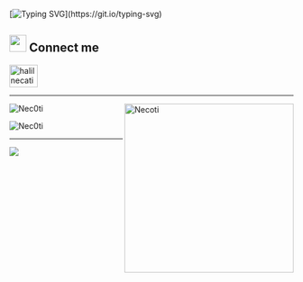 
[![Typing SVG](https://readme-typing-svg.demolab.com?font=Fira+Code&pause=1000&color=F72323&background=FFFFFF00&center=true&vCenter=true&random=true&width=435&lines=Hello%2C+I'm+Necoti!)](https://git.io/typing-svg)

## <img src="https://media.giphy.com/media/iY8CRBdQXODJSCERIr/giphy.gif" width="30px"> Connect me
<p align="left">
 <img align="center" <a href="https://www.flaticon.com/free-icons/email" title="halilnecatig2@gmail.com" alt="halilnecatig2@gmail.com" height="40" width="50" />
</p>

-------

<img alt="Necoti" src="https://media.giphy.com/media/juua9i2c2fA0AIp2iq/giphy.gif" width="300px" height="300px" align="right"/>

<p><img src="https://github-readme-stats.vercel.app/api/top-langs?username=Nec0ti&show_icons=true&theme=dark&locale=en&layout=compact" alt="Nec0ti" align=center/></p>

<p><img src="https://github-readme-stats.vercel.app/api?username=Nec0ti&show_icons=true&theme=dark&locale=en" alt="Nec0ti" align=center/></p>

-------
<a href="https://www.buymeacoffee.com/necotidev"><img src="https://img.buymeacoffee.com/button-api/?text=Buy me a coffee&emoji=☕&slug=necotidev&button_colour=383838&font_colour=ffffff&font_family=Bree&outline_colour=ffffff&coffee_colour=FFDD00" /></a>
